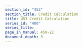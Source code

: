 ```yaml
---
section_id: "453"
section_title: Credit Calculation
title: 453 Credit Calculation
series_id: "400"
series_title: 
page_in_manual: 450-22
document_depth: 3
---
```

